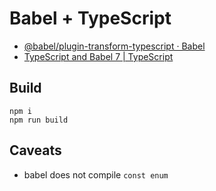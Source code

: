 # Babel + TypeScript

- [@babel/plugin-transform-typescript · Babel](https://babeljs.io/docs/en/next/babel-plugin-transform-typescript.html)
- [TypeScript and Babel 7 | TypeScript](https://blogs.msdn.microsoft.com/typescript/2018/08/27/typescript-and-babel-7/)

## Build

    npm i
    npm run build
    

## Caveats

- babel does not compile `const enum` 
